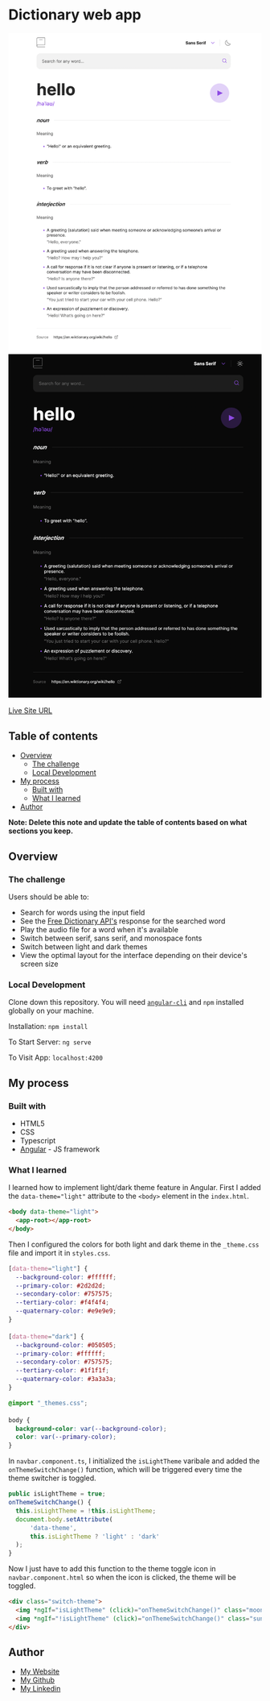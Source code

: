 # Dictionary web app

![](./src/assets/light.png)
![](./src/assets/dark.png)

[Live Site URL](https://frolicking-faloodeh-e4fd45.netlify.app/)

## Table of contents

- [Overview](#overview)
  - [The challenge](#the-challenge)
  - [Local Development](#local-development)
- [My process](#my-process)
  - [Built with](#built-with)
  - [What I learned](#what-i-learned)
- [Author](#author)

**Note: Delete this note and update the table of contents based on what sections you keep.**

## Overview

### The challenge

Users should be able to:

- Search for words using the input field
- See the [Free Dictionary API's](https://dictionaryapi.dev/) response for the searched word
- Play the audio file for a word when it's available
- Switch between serif, sans serif, and monospace fonts
- Switch between light and dark themes
- View the optimal layout for the interface depending on their device's screen size

### Local Development

Clone down this repository. You will need [`angular-cli`](https://angular.io/cli) and `npm` installed globally on your machine.

Installation:
`npm install`

To Start Server:
`ng serve`

To Visit App:
`localhost:4200`

## My process

### Built with

- HTML5
- CSS
- Typescript
- [Angular](https://angular.io/) - JS framework

### What I learned

I learned how to implement light/dark theme feature in Angular.
First I added the `data-theme="light"` attribute to the `<body>` element in the `index.html`.

```html
<body data-theme="light">
  <app-root></app-root>
</body>
```

Then I configured the colors for both light and dark theme in the `_theme.css` file and import it in `styles.css`.

```css
[data-theme="light"] {
  --background-color: #ffffff;
  --primary-color: #2d2d2d;
  --secondary-color: #757575;
  --tertiary-color: #f4f4f4;
  --quaternary-color: #e9e9e9;
}

[data-theme="dark"] {
  --background-color: #050505;
  --primary-color: #ffffff;
  --secondary-color: #757575;
  --tertiary-color: #1f1f1f;
  --quaternary-color: #3a3a3a;
}
```

```css
@import "_themes.css";

body {
  background-color: var(--background-color);
  color: var(--primary-color);
}
```

In `navbar.component.ts`, I initialized the `isLightTheme` varibale and added the `onThemeSwitchChange()` function, which will be triggered every time the theme switcher is toggled.

```js
public isLightTheme = true;
onThemeSwitchChange() {
  this.isLightTheme = !this.isLightTheme;
  document.body.setAttribute(
      'data-theme',
      this.isLightTheme ? 'light' : 'dark'
  );
}
```

Now I just have to add this function to the theme toggle icon in `navbar.component.html` so when the icon is clicked, the theme will be toggled.

```html
<div class="switch-theme">
  <img *ngIf="isLightTheme" (click)="onThemeSwitchChange()" class="moon" src="../../assets/images/icon-moon.svg" alt="moon" />
  <img *ngIf="!isLightTheme" (click)="onThemeSwitchChange()" class="sun" src="../../assets/images/icon-sun.svg" alt="sun" />
</div>
```

## Author

- [My Website](https://www.henrychon.com/)
- [My Github](https://github.com/chonhenry)
- [My Linkedin](https://www.linkedin.com/in/chonhenry/)
